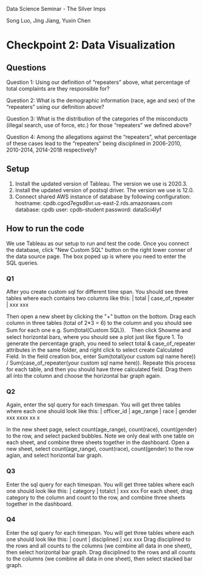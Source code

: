 Data Science Seminar - The Silver Imps

Song Luo, Jing Jiang, Yuxin Chen

# Checkpoint 2: Data Visualization
## Questions

Question 1: Using our definition of “repeaters” above, what percentage of total complaints are they responsible for?

Question 2: What is the demographic information (race, age and sex) of the “repeaters” using our definition above?

Question 3: What is the distribution of the categories of the misconducts (illegal search, use of force, etc.) for those “repeaters” we defined above?

Question 4: Among the allegations against the “repeaters”, what percentage of these cases lead to the “repeaters” being disciplined in 2006-2010, 2010-2014, 2014-2018 respectively?


## Setup
1. Install the updated version of Tableau. The version we use is 2020.3.
2. Install the updated version of postsql driver. The version we use is 12.0.
3. Connect shared AWS instance of database by following configuration:
			hostname: cpdb.cgod7egsd6vr.us-east-2.rds.amazonaws.com
			database: cpdb
			user: cpdb-student
			password: dataSci4lyf

## How to run the code
We use Tableau as our setup to run and test the code. Once you connect the database, click "New Custom SQL" button on the right lower conner of the data source page. The box poped up is where you need to enter the SQL queries.


### Q1
After you create custom sql for different time span. You should see three tables where each contains two columns like this:
| total | case_of_repeater | 
  xxx			xxx

Then open a new sheet by clicking the "+" button on the bottom. Drag each column in three tables (total of 2*3 = 6) to the column and you should see Sum for each one e.g. Sum(total(Custom SQL)).　Then click Showme and select horizontal bars, where you should see a plot just like figure 1. 
To generate the percentage graph, you need to select total & case_of_repeater attributes in the same folder, and right click to select create Calculated Field. In the field creation box, enter Sum(total(your custom sql name here)) / Sum(case_of_repeater(your custom sql name here)). Repeate this process for each table, and then you should have three calculated field. Drag them all into the column and choose the horizontal bar graph again.

### Q2
Again, enter the sql query for each timespan. You will get three tables where each one should look like this:
| officer_id | age_range | race | gender
     xxx          xxxx      xx      x

In the new sheet page, select count(age_range), count(race), count(gender) to the row, and select packed bubbles. Note we only deal with one table on each sheet, and combine three sheets together in the dashboard.
Open a new sheet, select count(age_range), count(race), count(gender) to the row agian, and select horizontal bar graph.

### Q3 
Enter the sql query for each timespan. You will get three tables where each one should look like this:
| category | totalct | 
    xxx		   xxx
For each sheet, drag category to the column and count to the row, and combine three sheets together in the dashboard.

### Q4
Enter the sql query for each timespan. You will get three tables where each one should look like this:
| count | disciplined | 
    xxx		  xxx
Drag disciplined to the rows and all counts to the columns (we combine all data in one sheet), then select horizontal bar graph.
Drag disciplined to the rows and all counts to the columns (we combine all data in one sheet), then select stacked bar graph.